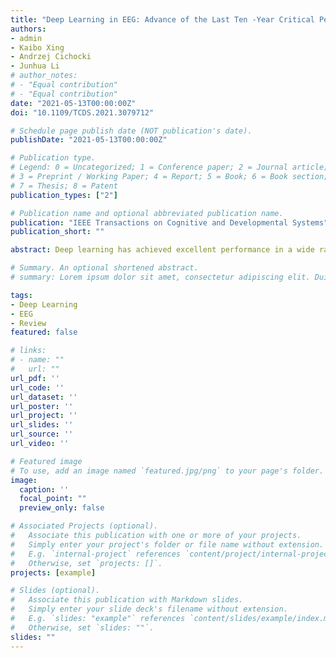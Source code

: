 ```yaml
---
title: "Deep Learning in EEG: Advance of the Last Ten -Year Critical Period"
authors:
- admin
- Kaibo Xing
- Andrzej Cichocki
- Junhua Li
# author_notes:
# - "Equal contribution"
# - "Equal contribution"
date: "2021-05-13T00:00:00Z"
doi: "10.1109/TCDS.2021.3079712"

# Schedule page publish date (NOT publication's date).
publishDate: "2021-05-13T00:00:00Z"

# Publication type.
# Legend: 0 = Uncategorized; 1 = Conference paper; 2 = Journal article;
# 3 = Preprint / Working Paper; 4 = Report; 5 = Book; 6 = Book section;
# 7 = Thesis; 8 = Patent
publication_types: ["2"]

# Publication name and optional abbreviated publication name.
publication: "IEEE Transactions on Cognitive and Developmental Systems"
publication_short: ""

abstract: Deep learning has achieved excellent performance in a wide range of domains, especially in speech recognition and computer vision. Relatively less work has been done for electroencephalogram (EEG), but there is still significant progress attained in the last decade. Due to the lack of a comprehensive and topic widely covered survey for deep learning in EEG, we attempt to summarize recent progress to provide an overview, as well as perspectives for future developments. We first briefly mention the artifacts removal for EEG signal and then introduce deep learning models that have been utilized in EEG processing and classification. Subsequently, the applications of deep learning in EEG are reviewed by categorizing them into groups, such as brain–computer interface, disease detection, and emotion recognition. They are followed by the discussion, in which the pros and cons of deep learning are presented and future directions and challenges for deep learning in EEG are proposed. We hope that this article could serve as a summary of past work for deep learning in EEG and the beginning of further developments and achievements of EEG studies based on deep learning.

# Summary. An optional shortened abstract.
# summary: Lorem ipsum dolor sit amet, consectetur adipiscing elit. Duis posuere tellus ac convallis placerat. Proin tincidunt magna sed ex sollicitudin condimentum.

tags:
- Deep Learning
- EEG
- Review
featured: false

# links:
# - name: ""
#   url: ""
url_pdf: ''
url_code: ''
url_dataset: ''
url_poster: ''
url_project: ''
url_slides: ''
url_source: ''
url_video: ''

# Featured image
# To use, add an image named `featured.jpg/png` to your page's folder. 
image:
  caption: ''
  focal_point: ""
  preview_only: false

# Associated Projects (optional).
#   Associate this publication with one or more of your projects.
#   Simply enter your project's folder or file name without extension.
#   E.g. `internal-project` references `content/project/internal-project/index.md`.
#   Otherwise, set `projects: []`.
projects: [example]

# Slides (optional).
#   Associate this publication with Markdown slides.
#   Simply enter your slide deck's filename without extension.
#   E.g. `slides: "example"` references `content/slides/example/index.md`.
#   Otherwise, set `slides: ""`.
slides: ""
---
```


<!-- {{% callout note %}}
Click the *Cite* button above to demo the feature to enable visitors to import publication metadata into their reference management software.
{{% /callout %}}

{{% callout note %}}
Create your slides in Markdown - click the *Slides* button to check out the example.
{{% /callout %}}

Supplementary notes can be added here, including [code, math, and images](https://wowchemy.com/docs/writing-markdown-latex/). -->
